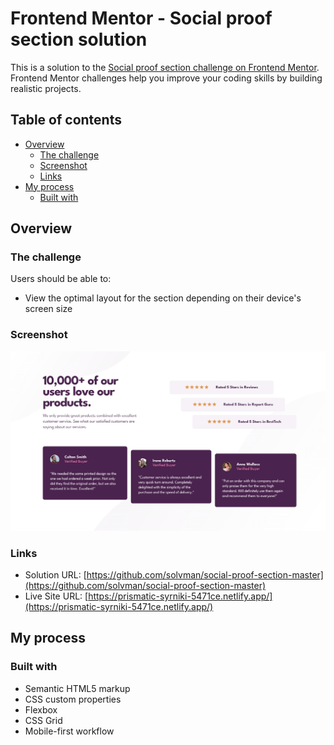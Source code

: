 # Frontend Mentor - Social proof section solution

This is a solution to the [Social proof section challenge on Frontend Mentor](https://www.frontendmentor.io/challenges/social-proof-section-6e0qTv_bA). Frontend Mentor challenges help you improve your coding skills by building realistic projects.

## Table of contents

- [Overview](#overview)
  - [The challenge](#the-challenge)
  - [Screenshot](#screenshot)
  - [Links](#links)
- [My process](#my-process)
  - [Built with](#built-with)

## Overview

### The challenge

Users should be able to:

- View the optimal layout for the section depending on their device's screen size

### Screenshot

![screenshot](./screenshot.png)

### Links

- Solution URL: [https://github.com/solvman/social-proof-section-master](https://github.com/solvman/social-proof-section-master)
- Live Site URL: [https://prismatic-syrniki-5471ce.netlify.app/](https://prismatic-syrniki-5471ce.netlify.app/)

## My process

### Built with

- Semantic HTML5 markup
- CSS custom properties
- Flexbox
- CSS Grid
- Mobile-first workflow
